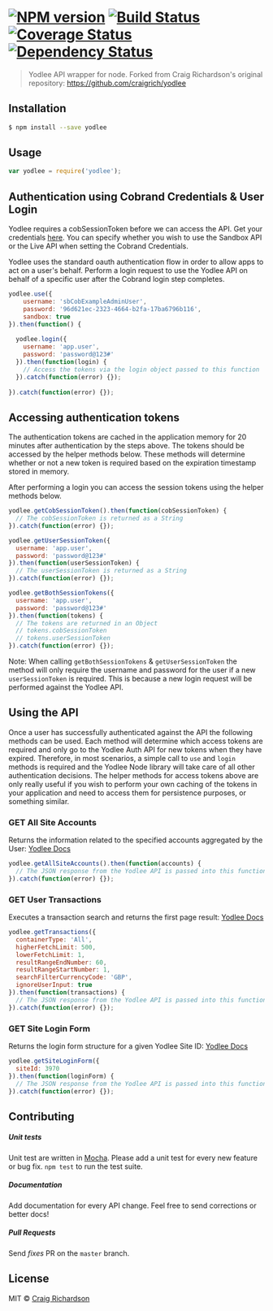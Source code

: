 #  [![NPM version][npm-image]][npm-url] [![Build Status][travis-image]][travis-url] [![Coverage Status][coverage-image]][coverage-url] [![Dependency Status][daviddm-image]][daviddm-url]


> Yodlee API wrapper for node. Forked from Craig Richardson's original repository: https://github.com/craigrich/yodlee


## Installation

```sh
$ npm install --save yodlee
```

## Usage

```js
var yodlee = require('yodlee');
```


## Authentication using Cobrand Credentials & User Login
Yodlee requires a cobSessionToken before we can access the API. Get your credentials [here](https://devnow.yodlee.com).
You can specify whether you wish to use the Sandbox API or the Live API when setting the Cobrand Credentials.

Yodlee uses the standard oauth authentication flow in order to allow apps to act on a user's behalf. Perform a login request to use the Yodlee API on behalf of a specific user after the Cobrand login step completes.

```js
yodlee.use({
    username: 'sbCobExampleAdminUser',
    password: '96d621ec-2323-4664-b2fa-17ba6796b116',
    sandbox: true
}).then(function() {
  
  yodlee.login({
    username: 'app.user',
    password: 'password@123#'
  }).then(function(login) {
    // Access the tokens via the login object passed to this function
  }).catch(function(error) {});
  
}).catch(function(error) {});

```

## Accessing authentication tokens
The authentication tokens are cached in the application memory for 20 minutes after authentication by the steps above. The tokens should be accessed by the helper methods below. These methods will determine whether or not a new token is required based on the expiration timestamp stored in memory.

After performing a login you can access the session tokens using the helper methods below.

```js
yodlee.getCobSessionToken().then(function(cobSessionToken) {
  // The cobSessionToken is returned as a String
}).catch(function(error) {}); 

```

```js
yodlee.getUserSessionToken({
  username: 'app.user',
  password: 'password@123#'
}).then(function(userSessionToken) {
  // The userSessionToken is returned as a String
}).catch(function(error) {}); 

```

```js
yodlee.getBothSessionTokens({
  username: 'app.user',
  password: 'password@123#'
}).then(function(tokens) {
  // The tokens are returned in an Object
  // tokens.cobSessionToken
  // tokens.userSessionToken
}).catch(function(error) {}); 

```

Note: When calling `getBothSessionTokens` & `getUserSessionToken` the method will only require the username and password for the user if a new `userSessionToken` is required. This is because a new login request will be performed against the Yodlee API.

## Using the API

Once a user has successfully authenticated against the API the following methods can be used. Each method will determine which access tokens are required and only go to the Yodlee Auth API for new tokens when they have expired. Therefore, in most scenarios, a simple call to `use` and `login` methods is required and the Yodlee Node library will take care of all other authentication decisions. The helper methods for access tokens above are only really useful if you wish to perform your own caching of the tokens in your application and need to access them for persistence purposes, or something similar.

### GET All Site Accounts
Returns the information related to the specified accounts aggregated by the User: [Yodlee Docs](https://developer.yodlee.com/Aggregation_API/Aggregation_Services_Guide/Aggregation_REST_API_Reference/getAllSiteAccounts)


```js
yodlee.getAllSiteAccounts().then(function(accounts) {
  // The JSON response from the Yodlee API is passed into this function (see link above for details)
}).catch(function(error) {}); 

```

### GET User Transactions
Executes a transaction search and returns the first page result: [Yodlee Docs](https://developer.yodlee.com/Aggregation_API/Aggregation_Services_Guide/Aggregation_REST_API_Reference/executeUserSearchRequest)

```js
yodlee.getTransactions({
  containerType: 'All',
  higherFetchLimit: 500,
  lowerFetchLimit: 1,
  resultRangeEndNumber: 60,
  resultRangeStartNumber: 1,
  searchFilterCurrencyCode: 'GBP',
  ignoreUserInput: true
}).then(function(transactions) {
  // The JSON response from the Yodlee API is passed into this function (see link above for details)
}).catch(function(error) {}); 

```

### GET Site Login Form
Returns the login form structure for a given Yodlee Site ID: [Yodlee Docs](https://developer.yodlee.com/Aggregation_API/Aggregation_Services_Guide/Aggregation_REST_API_Reference/getSiteLoginForm)

```js
yodlee.getSiteLoginForm({
  siteId: 3970
}).then(function(loginForm) {
  // The JSON response from the Yodlee API is passed into this function (see link above for details)
}).catch(function(error) {}); 

```

## Contributing

##### Unit tests
Unit test are written in [Mocha](http://visionmedia.github.io/mocha/). Please add a unit test for every new feature or bug fix. `npm test` to run the test suite.  

##### Documentation
Add documentation for every API change. Feel free to send corrections or better docs!  

##### Pull Requests
Send _fixes_ PR on the `master` branch.

## License
MIT © [Craig Richardson](https://www.linkedin.com/in/craigalanrichardson)

[npm-image]: https://badge.fury.io/js/yodlee.svg
[npm-url]: https://npmjs.org/package/yodlee
[travis-image]: https://travis-ci.org/craigrich/yodlee.svg?branch=master
[travis-url]: https://travis-ci.org/craigrich/yodlee
[daviddm-image]: https://david-dm.org/craigrich/yodlee.svg?theme=shields.io
[daviddm-url]: https://david-dm.org/craigrich/yodlee
[coverage-image]: https://coveralls.io/repos/craigrich/yodlee/badge.svg?branch=master
[coverage-url]: https://coveralls.io/r/craigrich/yodlee?branch=master
